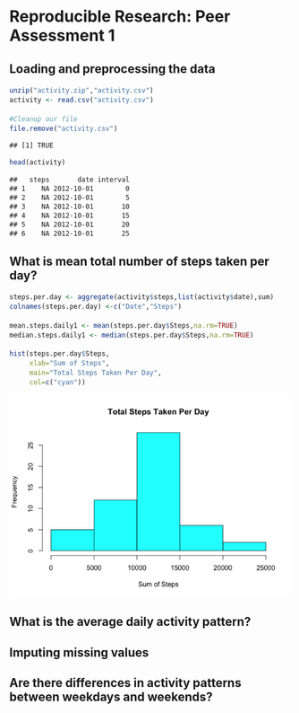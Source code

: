 # Reproducible Research: Peer Assessment 1


## Loading and preprocessing the data


```r
unzip("activity.zip","activity.csv")
activity <- read.csv("activity.csv")

#Cleanup our file
file.remove("activity.csv")
```

```
## [1] TRUE
```

```r
head(activity)
```

```
##   steps       date interval
## 1    NA 2012-10-01        0
## 2    NA 2012-10-01        5
## 3    NA 2012-10-01       10
## 4    NA 2012-10-01       15
## 5    NA 2012-10-01       20
## 6    NA 2012-10-01       25
```


## What is mean total number of steps taken per day?

```r
steps.per.day <- aggregate(activity$steps,list(activity$date),sum)
colnames(steps.per.day) <-c("Date","Steps")

mean.steps.daily1 <- mean(steps.per.day$Steps,na.rm=TRUE)
median.steps.daily1 <- median(steps.per.day$Steps,na.rm=TRUE)

hist(steps.per.day$Steps,
     xlab="Sum of Steps",
     main="Total Steps Taken Per Day",
     col=c("cyan"))
```

![](PA1_template_files/figure-html/sumHistogram-1.png) 


## What is the average daily activity pattern?



## Imputing missing values



## Are there differences in activity patterns between weekdays and weekends?
